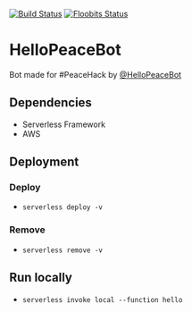 [![Build Status](https://travis-ci.org/WeRockTech/HelloPeaceBot.svg?branch=master)](https://travis-ci.org/WeRockTech/HelloPeaceBot)
[![Floobits Status](https://floobits.com/eddiejaoude/HelloPeaceBot.svg)](https://floobits.com/eddiejaoude/HelloPeaceBot/redirect)

# HelloPeaceBot

Bot made for #PeaceHack by [@HelloPeaceBot](https://twitter.com/hellopeacebot)

## Dependencies

- Serverless Framework
- AWS

## Deployment

### Deploy

- `serverless deploy -v `

### Remove

- `serverless remove -v `

## Run locally

- `serverless invoke local --function hello`
